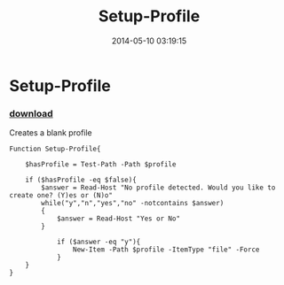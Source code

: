 ﻿---
pid:            5158
poster:         jmh6182
title:          Setup-Profile
date:           2014-05-10 03:19:15
format:         posh
parent:         0
parent:         0

---

# Setup-Profile

### [download](5158.ps1)

Creates a blank profile

```posh
Function Setup-Profile{
    
    $hasProfile = Test-Path -Path $profile

    if ($hasProfile -eq $false){
        $answer = Read-Host "No profile detected. Would you like to create one? (Y)es or (N)o"
        while("y","n","yes","no" -notcontains $answer)
        {
        	$answer = Read-Host "Yes or No"
        }
        
            if ($answer -eq "y"){
                New-Item -Path $profile -ItemType "file" -Force
            } 
    }
}
```
